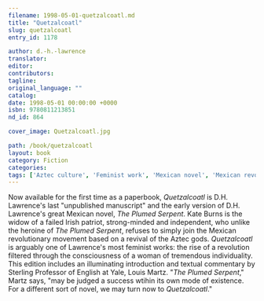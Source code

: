 ```yaml
---
filename: 1998-05-01-quetzalcoatl.md
title: "Quetzalcoatl"
slug: quetzalcoatl
entry_id: 1178

author: d.-h.-lawrence
translator: 
editor: 
contributors: 
tagline: 
original_language: ""
catalog: 
date: 1998-05-01 00:00:00 +0000 
isbn: 9780811213851
nd_id: 864

cover_image: Quetzalcoatl.jpg

path: /book/quetzalcoatl
layout: book
category: Fiction
categories: 
tags: ['Aztec culture', 'Feminist work', 'Mexican novel', 'Mexican revolution', 'The Plumed Serpent', 'Unpublished manuscript']
---
```

Now available for the first time as a paperbook, *Quetzalcoatl* is D.H. Lawrence's last "unpublished manuscript" and the early version of D.H. Lawrence's great Mexican novel, *The Plumed Serpent*. Kate Burns is the widow of a failed Irish patriot, strong-minded and independent, who unlike the heroine of *The Plumed Serpent*, refuses to simply join the Mexican revolutionary movement based on a revival of the Aztec gods. *Quetzalcoatl* is arguably one of Lawrence's most feminist works: the rise of a revolution filtered through the consciousness of a woman of tremendous individuality. This edition includes an illuminating introduction and textual commentary by Sterling Professor of English at Yale, Louis Martz. "*The Plumed Serpent*," Martz says, "may be judged a success wtihin its own mode of existence. For a different sort of novel, we may turn now to *Quetzalcoatl*."





